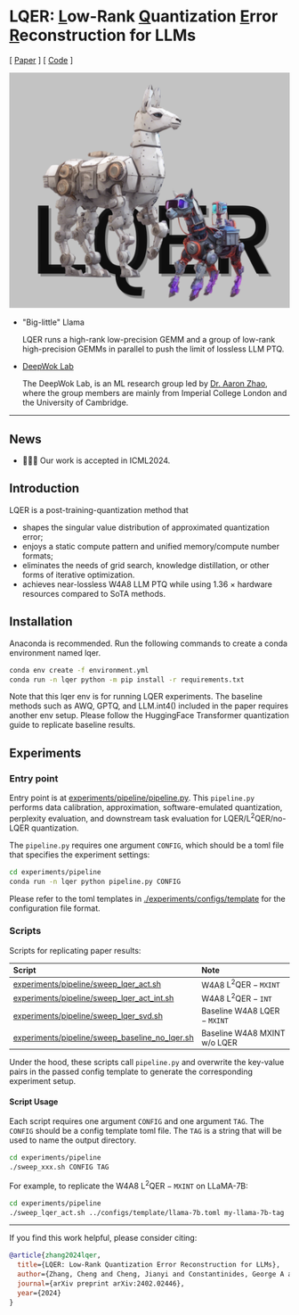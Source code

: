 # LQER: <u>L</u>ow-Rank <u>Q</u>uantization <u>E</u>rror <u>R</u>econstruction for LLMs

[ [Paper](https://arxiv.org/abs/2402.02446) ]
[ [Code](https://github.com/ChengZhang-98/big-little-llama/tree/lqer) ]

<img src="./figures/lqer-cover.png" width="640">

- "Big-little" Llama

  LQER runs a high-rank low-precision GEMM and a group of low-rank high-precision GEMMs in parallel to push the limit of lossless LLM PTQ.

- [DeepWok Lab](https://deepwok.github.io/)

  The DeepWok Lab, is an ML research group led by [Dr. Aaron Zhao](https://aaron-zhao123.github.io/), where the group members are mainly from Imperial College London and the University of Cambridge.

---

## News

- 🎉🎉🎉 Our work is accepted in ICML2024.

## Introduction

LQER is a post-training-quantization method that

- shapes the singular value distribution of approximated quantization error;
- enjoys a static compute pattern and unified memory/compute number formats;
- eliminates the needs of grid search, knowledge distillation, or other forms of iterative optimization.
- achieves near-lossless W4A8 LLM PTQ while using 1.36 $\times$ hardware resources compared to SoTA methods.

## Installation

Anaconda is recommended. Run the following commands to create a conda environment named lqer.

```bash
conda env create -f environment.yml
conda run -n lqer python -m pip install -r requirements.txt
```

Note that this lqer env is for running LQER experiments. The baseline methods such as AWQ, GPTQ, and LLM.int4() included in the paper requires another env setup. Please follow the HuggingFace Transformer quantization guide to replicate baseline results.

## Experiments

### Entry point

Entry point is at [experiments/pipeline/pipeline.py](./experiments/pipeline/pipeline.py). This `pipeline.py` performs data calibration, approximation, software-emulated quantization, perplexity evaluation, and downstream task evaluation for $\text{LQER}$/$\text{L}^2\text{QER}$/no-$\text{LQER}$ quantization.

The `pipeline.py` requires one argument `CONFIG`, which should be a toml file that specifies the experiment settings:

```bash
cd experiments/pipeline
conda run -n lqer python pipeline.py CONFIG
```

Please refer to the toml templates in [./experiments/configs/template](./experiments/configs/template/) for the configuration file format.

### Scripts

Scripts for replicating paper results:

| Script | Note |
| :--- | :--- |
| [experiments/pipeline/sweep_lqer_act.sh](./experiments/pipeline/sweep_lqer_act.sh) | W4A8 $\text{L}^2\text{QER}-\texttt{MXINT}$ |
| [experiments/pipeline/sweep_lqer_act_int.sh](./experiments/pipeline/sweep_lqer_act_int.sh) | W4A8 $\text{L}^2\text{QER}-\texttt{INT}$ |
| [experiments/pipeline/sweep_lqer_svd.sh](./experiments/pipeline/sweep_lqer_svd.sh) | Baseline W4A8 $\text{LQER}-\texttt{MXINT}$ |
| [experiments/pipeline/sweep_baseline_no_lqer.sh](./experiments/pipeline/sweep_baseline_no_lqer.sh) | Baseline W4A8 MXINT w/o $\text{LQER}$ |

Under the hood, these scripts call `pipeline.py` and overwrite the key-value pairs in the passed config template to generate the corresponding experiment setup.

#### Script Usage

Each script requires one argument `CONFIG` and one argument `TAG`. The `CONFIG` should be a config template toml file. The `TAG` is a string that will be used to name the output directory.

```bash
cd experiments/pipeline
./sweep_xxx.sh CONFIG TAG
```

For example, to replicate the W4A8 $\text{L}^2\text{QER}-\texttt{MXINT}$ on LLaMA-7B:

```bash
cd experiments/pipeline
./sweep_lqer_act.sh ../configs/template/llama-7b.toml my-llama-7b-tag
```

---

If you find this work helpful, please consider citing:

```bibtex
@article{zhang2024lqer,
  title={LQER: Low-Rank Quantization Error Reconstruction for LLMs},
  author={Zhang, Cheng and Cheng, Jianyi and Constantinides, George A and Zhao, Yiren},
  journal={arXiv preprint arXiv:2402.02446},
  year={2024}
}
```
